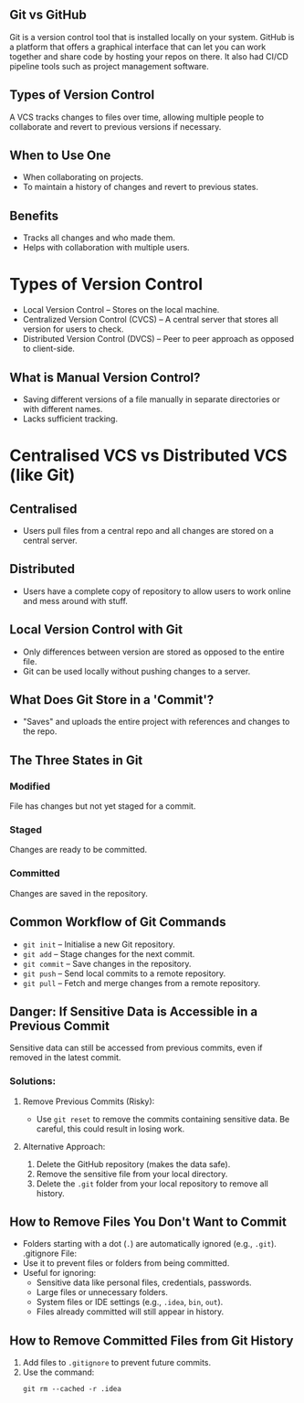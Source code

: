 ## Git vs GitHub
Git is a version control tool that is installed locally on your system. GitHub is a platform that offers a graphical 
interface that can let you can work together and share code by hosting your repos on there. 
It also had CI/CD pipeline tools such as project management software. 

## Types of Version Control
A VCS tracks changes to files over time, allowing multiple people to collaborate and revert to previous versions if necessary.

## When to Use One
- When collaborating on projects.
- To maintain a history of changes and revert to previous states.

## Benefits
- Tracks all changes and who made them.
- Helps with collaboration with multiple users.

# Types of Version Control
- Local Version Control – Stores on the local machine.
- Centralized Version Control (CVCS) – A central server that stores all version for users to check.
- Distributed Version Control (DVCS) – Peer to peer approach as opposed to client-side. 

## What is Manual Version Control?
- Saving different versions of a file manually in separate directories or with different names.
- Lacks sufficient tracking. 

# Centralised VCS vs Distributed VCS (like Git)
## Centralised 
- Users pull files from a central repo and all changes are stored on a central server.

## Distributed
- Users have a complete copy of repository to allow users to work online and mess around with stuff.

## Local Version Control with Git
- Only differences between version are stored as opposed to the entire file.
- Git can be used locally without pushing changes to a server.

## What Does Git Store in a 'Commit'?
- "Saves" and uploads the entire project with references and changes to the repo.

## The Three States in Git
### Modified
File has changes but not yet staged for a commit.
### Staged
Changes are ready to be committed.
### Committed
Changes are saved in the repository.

## Common Workflow of Git Commands
- `git init` – Initialise a new Git repository.
- `git add` – Stage changes for the next commit.
- `git commit` – Save changes in the repository.
- `git push` – Send local commits to a remote repository.
- `git pull` – Fetch and merge changes from a remote repository.

## Danger: If Sensitive Data is Accessible in a Previous Commit

Sensitive data can still be accessed from previous commits, even if removed in the latest commit.

### Solutions:

1. Remove Previous Commits (Risky):
   - Use `git reset` to remove the commits containing sensitive data. Be careful, this could result in losing work.
   
2. Alternative Approach:
   1. Delete the GitHub repository (makes the data safe).
   2. Remove the sensitive file from your local directory.
   3. Delete the `.git` folder from your local repository to remove all history.

## How to Remove Files You Don't Want to Commit

- Folders starting with a dot (`.`) are automatically ignored (e.g., `.git`).
.gitignore File:
- Use it to prevent files or folders from being committed. 
- Useful for ignoring:
  - Sensitive data like personal files, credentials, passwords. 
  - Large files or unnecessary folders. 
  - System files or IDE settings (e.g., `.idea`, `bin`, `out`). 
  - Files already committed will still appear in history.

## How to Remove Committed Files from Git History

1. Add files to `.gitignore` to prevent future commits.
2. Use the command:
   ```
   git rm --cached -r .idea
   ```
